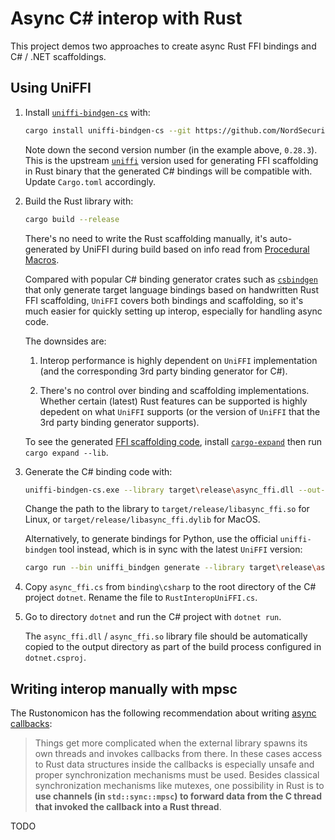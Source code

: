# Async C# interop with Rust

This project demos two approaches to create async Rust FFI bindings and C# / .NET scaffoldings.

## Using UniFFI

1. Install [`uniffi-bindgen-cs`](https://github.com/NordSecurity/uniffi-bindgen-cs) with:

   ```bash
   cargo install uniffi-bindgen-cs --git https://github.com/NordSecurity/uniffi-bindgen-cs --tag v0.9.1+v0.28.3
   ```
   Note down the second version number (in the example above, `0.28.3`). This is the upstream [`uniffi`](https://github.com/mozilla/uniffi-rs)
   version used for generating FFI scaffolding in Rust binary that the generated C# bindings will be compatible with. Update `Cargo.toml` accordingly.

2. Build the Rust library with:

   ```bash
   cargo build --release
   ```

   There's no need to write the Rust scaffolding manually, it's auto-generated by UniFFI during build based on info read from [Procedural Macros](https://mozilla.github.io/uniffi-rs/0.29/proc_macro/index.html).

   Compared with popular C# binding generator crates such as [`csbindgen`](https://github.com/Cysharp/csbindgen) that only generate target language bindings based on handwritten Rust FFI scaffolding, `UniFFI` covers both bindings and scaffolding, so it's much easier for quickly setting up interop, especially for handling async code.

   The downsides are:

   1. Interop performance is highly dependent on `UniFFI` implementation (and the corresponding 3rd party binding generator for C#).

   2. There's no control over binding and scaffolding implementations. Whether certain (latest) Rust features can be supported is highly depedent on what `UniFFI` supports (or the version of `UniFFI` that the 3rd party binding generator supports).

   To see the generated [FFI scaffolding code](https://mozilla.github.io/uniffi-rs/0.29/glossary.html#scaffolding), install [`cargo-expand`](https://github.com/dtolnay/cargo-expand) then run `cargo expand --lib`.

3. Generate the C# binding code with:

   ```bash
   uniffi-bindgen-cs.exe --library target\release\async_ffi.dll --out-dir="binding\csharp"
   ```

   Change the path to the library to `target/release/libasync_ffi.so` for Linux, or `target/release/libasync_ffi.dylib` for MacOS.

   Alternatively, to generate bindings for Python, use the official `uniffi-bindgen` tool instead, which is in sync with the latest `UniFFI` version:

   ```bash
   cargo run --bin uniffi_bindgen generate --library target\release\async_ffi.dll --language python --out-dir binding\python
   ```

4. Copy `async_ffi.cs` from `binding\csharp` to the root directory of the C# project `dotnet`. Rename the file to `RustInteropUniFFI.cs`.

5. Go to directory `dotnet` and run the C# project with `dotnet run`.

   The `async_ffi.dll` / `async_ffi.so` library file should be automatically copied to the output directory as part of the build process
   configured in `dotnet.csproj`.


## Writing interop manually with mpsc

The Rustonomicon has the following recommendation about writing [async callbacks](https://doc.rust-lang.org/nomicon/ffi.html#asynchronous-callbacks):

> Things get more complicated when the external library spawns its own threads and invokes callbacks from there.
> In these cases access to Rust data structures inside the callbacks is especially unsafe and proper synchronization mechanisms
> must be used. Besides classical synchronization mechanisms like mutexes, one possibility in Rust is to **use channels
> (in `std::sync::mpsc`) to forward data from the C thread that invoked the callback into a Rust thread**.

TODO
